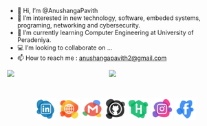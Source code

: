 - 👋 Hi, I’m @AnushangaPavith
- 👀 I’m interested in new technology, software, embeded systems, programing, networking and cybersecurity.
- 🌱 I’m currently learning Computer Engineering at University of Peradeniya.
- 💻 I’m looking to collaborate on ...
- 📫 How to reach me : anushangapavith2@gmail.com

<p>
<img align="left" width="47%" src="https://github-readme-stats.vercel.app/api?username=AnushangaPavith&count_private=true&show_icons=true&theme=default#gh-light-mode-only" />

<img align="left" width="47%" src="https://github-readme-stats.vercel.app/api/top-langs/?username=AnushangaPavith&layout=compact&hide=verilog" />
</p>

&nbsp;
<br />
<br />
&nbsp;

<p align="center">
  <a href="https://www.linkedin.com/in/anushanga-pavith/"><img src="png/Linkedin.png" alt="Linkedin account" style="width:50px;height:50px;"></a>
  <a href="https://sites.google.com/view/anushangapavith/home"><img src="png/web.png" alt="Website" style="width:50px;height:50px;"></a>
  <a href="mailto:anushangapavith2@gmail.com"><img src="png/Email.png" alt="e-mail" style="width:50px;height:50px;"></a>
  <a href="https://github.com/AnushangaPavith"><img src="png/Github.png" alt="Github account" style="width:50px;height:50px;"></a>
  <a href="https://www.hackerrank.com/e18_anushanga"><img src="png/HackerRank.png" alt="e-mail" style="width:50px;height:50px;"></a>
  <a href="https://www.instagram.com/anushanga_pavith?r=nametag"><img src="png/Instagram.png" alt="Instagram" style="width:50px;height:50px;"></a>
  <a href="https://www.facebook.com/anushanga.thalisha"><img src="png/Facebook.png" alt="Facebook account" style="width:50px;height:50px;"></a>
</p>
